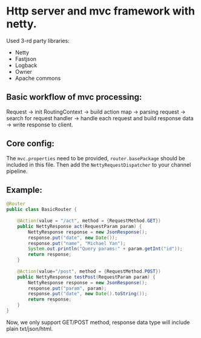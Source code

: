 # Http server and mvc framework with netty.

Used 3-rd party libraries:
- Netty
- Fastjson
- Logback
- Owner
- Apache commons

## Basic workflow of mvc processing:
Request -> init RoutingContext -> build action map -> parsing request -> search for request handler -> 
handle each request and build response data -> write response to client.

## Core config:
The `mvc.properties` need to be provided, `router.basePackage` should be included in this file. Then add the `NettyRequestDispatcher` to your channel pipeline.
 
## Example:
```java
@Router
public class BasicRouter {
    
    @Action(value = "/act", method = {RequestMethod.GET})
    public NettyResponse act(RequestParam param) {
        NettyResponse response = new JsonResponse();
        response.put("date", new Date());
        response.put("name", "Michael Yan");
        System.out.println("Query params:" + param.getInt("id"));
        return response;
    }
    
    @Action(value="/post", method = {RequestMethod.POST})
    public NettyResponse testPost(RequestParam param) {
        NettyResponse response = new JsonResponse();
        response.put("param", param);
        response.put("date", new Date().toString());
        return response;
    }
}
``` 
Now, we only support GET/POST method, response data type will include plain txt/json/html.
